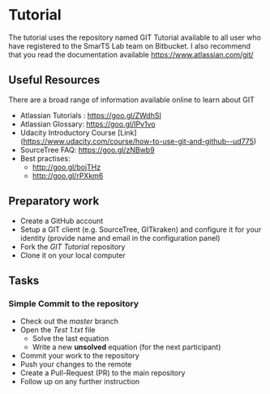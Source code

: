 # Tutorial

The tutorial uses the repository named GIT Tutorial available to all user who have registered to the SmarTS Lab team on Bitbucket.
I also recommend that you read the documentation available https://www.atlassian.com/git/

## Useful Resources
There are a broad range of information available online to learn about GIT

- Atlassian Tutorials : https://goo.gl/ZWdhSI
- Atlassian Glossary: https://goo.gl/IPv1vo
- Udacity Introductory Course [Link] (https://www.udacity.com/course/how-to-use-git-and-github--ud775)
- SourceTree FAQ: https://goo.gl/zNBwb9
- Best practises:
  - http://goo.gl/bojTHz
  - http://goo.gl/rPXkm6

## Preparatory work

- Create a GitHub account
- Setup a GIT client (e.g. SourceTree, GITkraken) and configure it for your identity (provide name and email in the configuration panel)
- Fork the *GIT Tutorial* repository
- Clone it on your local computer

## Tasks

### Simple Commit to the repository

- Check out the *master* branch
- Open the *Test 1.txt* file
  -  Solve the last equation
  -  Write a new **unsolved** equation (for the next participant)
- Commit your work to the repository
- Push your changes to the remote
- Create a Pull-Request (PR) to the main repository
- Follow up on any further instruction


